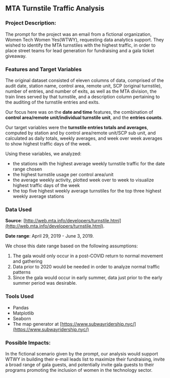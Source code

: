 ## MTA Turnstile Traffic Analysis

### Project Description:

The prompt for the project was an email from a fictional organization, Women Tech Women Yes(WTWY), requesting data analytics support.  They wished to identify the MTA turnstiles with the highest traffic, in order to place street teams for lead generation for fundraising and a gala ticket giveaway.

### Features and Target Variables

The original dataset consisted of eleven columns of data, comprised of the audit date, station name, control area, remote unit, SCP (original turnstile), number of entries, and number of exits, as well as the MTA division, the train lines served by that turnstile, and a description column pertaining to the auditing of the turnstile entries and exits.  

Our focus here was on the **date and time** features, the combination of **control area/remote unit/individual turnstile unit**, and the **entries counts**.

Our target variables were the **turnstile entries totals and averages**, computed by station and by control area/remote unit/SCP sub unit, and calculated as daily totals, weekly averages, and week over week averages to show highest traffic days of the week.

Using these variables, we analyzed:

- the stations with the highest average weekly turnstile traffic for the date range chosen
- the highest turnstile usage per control area/unit
- the average weekly activity, plotted week over to week to visualize highest traffic days of the week
- the top five highest weekly average turnstiles for the top three highest weekly average stations

### Data Used 
**Source**:     [http://web.mta.info/developers/turnstile.html](http://web.mta.info/developers/turnstile.html).  

**Date range**: April 29, 2019 - June 3, 2019.  

We chose this date range based on the following assumptions:

1) The gala would only occur in a post-COVID return to normal movement and gathering
2) Data prior to 2020 would be needed in order to analyze normal traffic patterns
3) Since the gala would occur in early summer, data just prior to the early summer period was desirable.

### Tools Used 
  - Pandas
  - Matplotlib
  - Seaborn
  - The map generator at [https://www.subwayridership.nyc/](https://www.subwayridership.nyc/)
  
### Possible Impacts:

In the fictional scenario given by the prompt, our analysis would support WTWY in building their e-mail leads list to maximize their fundraising, invite a broad range of gala guests, and potentially invite gala guests to their programs promoting the inclusion of women in the technology sector.
